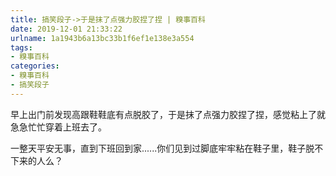 ```yaml
---
title: 搞笑段子->于是抹了点强力胶捏了捏 | 糗事百科
date: 2019-12-01 21:33:22
urlname: 1a1943b6a13bc33b1f6ef1e138e3a554
tags: 
- 糗事百科
categories:
- 糗事百科
- 搞笑段子
---
```

早上出门前发现高跟鞋鞋底有点脱胶了，于是抹了点强力胶捏了捏，感觉粘上了就急急忙忙穿着上班去了。

一整天平安无事，直到下班回到家......你们见到过脚底牢牢粘在鞋子里，鞋子脱不下来的人么？


